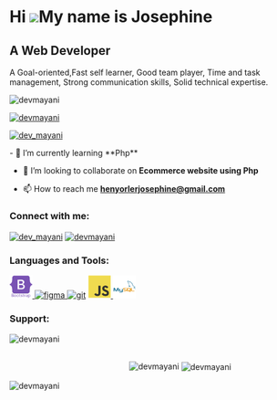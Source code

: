 Hi ![](https://user-images.githubusercontent.com/18350557/176309783-0785949b-9127-417c-8b55-ab5a4333674e.gif)My name is Josephine
==================================================================================================================================

A Web Developer
-------------------------------------------

A Goal-oriented,Fast self learner, Good team player, Time and task management, Strong communication skills, Solid technical expertise.


<p align="left"> <img src="https://komarev.com/ghpvc/?username=devmayani&label=Profile%20views&color=0e75b6&style=flat" alt="devmayani" /> </p>

<p align="left"> <a href="https://github.com/ryo-ma/github-profile-trophy"><img src="https://github-profile-trophy.vercel.app/?username=devmayani" alt="devmayani" /></a> </p>

<p align="left"> <a href="https://twitter.com/dev_mayani" target="blank"><img src="https://img.shields.io/twitter/follow/dev_mayani?logo=twitter&style=for-the-badge" alt="dev_mayani" /></a> </p>
- 🌱 I’m currently learning **Php**

- 👯 I’m looking to collaborate on **Ecommerce website using Php**

- 📫 How to reach me **henyorlerjosephine@gmail.com**
<h3 align="left">Connect with me:</h3>
<p align="left">
<a href="https://twitter.com/dev_mayani" target="blank"><img align="center" src="https://raw.githubusercontent.com/rahuldkjain/github-profile-readme-generator/master/src/images/icons/Social/twitter.svg" alt="dev_mayani" height="30" width="40" /></a>
<a href="https://medium.com/devmayani" target="blank"><img align="center" src="https://raw.githubusercontent.com/rahuldkjain/github-profile-readme-generator/master/src/images/icons/Social/medium.svg" alt="devmayani" height="30" width="40" /></a>
</p>

<h3 align="left">Languages and Tools:</h3>
<p align="left"> <a href="https://getbootstrap.com" target="_blank" rel="noreferrer"> <img src="https://raw.githubusercontent.com/devicons/devicon/master/icons/bootstrap/bootstrap-plain-wordmark.svg" alt="bootstrap" width="40" height="40"/> </a> <a href="https://www.figma.com/" target="_blank" rel="noreferrer"> <img src="https://www.vectorlogo.zone/logos/figma/figma-icon.svg" alt="figma" width="40" height="40"/> </a> <a href="https://git-scm.com/" target="_blank" rel="noreferrer"> <img src="https://www.vectorlogo.zone/logos/git-scm/git-scm-icon.svg" alt="git" width="40" height="40"/></a>  <a href="https://developer.mozilla.org/en-US/docs/Web/JavaScript" target="_blank" rel="noreferrer"> <img src="https://raw.githubusercontent.com/devicons/devicon/master/icons/javascript/javascript-original.svg" alt="javascript" width="40" height="40"/> </a>  <a href="https://www.mysql.com/" target="_blank" rel="noreferrer"> <img src="https://raw.githubusercontent.com/devicons/devicon/master/icons/mysql/mysql-original-wordmark.svg" alt="mysql" width="40" height="40"/> </a> 
<h3 align="left">Support:</h3>
<p><a href="https://www.buymeacoffee.com/devmayani"> <img align="left" src="https://cdn.buymeacoffee.com/buttons/v2/default-yellow.png" height="50" width="210" alt="devmayani" /></a></p><br><br>

<p><img align="left" src="https://github-readme-stats.vercel.app/api/top-langs?username=devmayani&show_icons=true&locale=en&layout=compact" alt="devmayani" /></p>

<p>&nbsp;<img align="center" src="https://github-readme-stats.vercel.app/api?username=devmayani&show_icons=true&locale=en" alt="devmayani" /></p>

<p><img align="center" src="https://github-readme-streak-stats.herokuapp.com/?user=devmayani" alt="devmayani" /></p>
